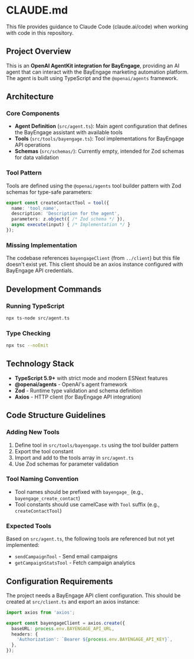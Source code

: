 # CLAUDE.md

This file provides guidance to Claude Code (claude.ai/code) when working with code in this repository.

## Project Overview

This is an **OpenAI AgentKit integration for BayEngage**, providing an AI agent that can interact with the BayEngage marketing automation platform. The agent is built using TypeScript and the `@openai/agents` framework.

## Architecture

### Core Components

- **Agent Definition** (`src/agent.ts`): Main agent configuration that defines the BayEngage assistant with available tools
- **Tools** (`src/tools/bayengage.ts`): Tool implementations for BayEngage API operations
- **Schemas** (`src/schemas/`): Currently empty, intended for Zod schemas for data validation

### Tool Pattern

Tools are defined using the `@openai/agents` tool builder pattern with Zod schemas for type-safe parameters:

```typescript
export const createContactTool = tool({
  name: 'tool_name',
  description: 'Description for the agent',
  parameters: z.object({ /* Zod schema */ }),
  async execute(input) { /* Implementation */ }
});
```

### Missing Implementation

The codebase references `bayengageClient` (from `../client`) but this file doesn't exist yet. This client should be an axios instance configured with BayEngage API credentials.

## Development Commands

### Running TypeScript

```bash
npx ts-node src/agent.ts
```

### Type Checking

```bash
npx tsc --noEmit
```

## Technology Stack

- **TypeScript 5.9+** with strict mode and modern ESNext features
- **@openai/agents** - OpenAI's agent framework
- **Zod** - Runtime type validation and schema definition
- **Axios** - HTTP client (for BayEngage API integration)

## Code Structure Guidelines

### Adding New Tools

1. Define tool in `src/tools/bayengage.ts` using the tool builder pattern
2. Export the tool constant
3. Import and add to the tools array in `src/agent.ts`
4. Use Zod schemas for parameter validation

### Tool Naming Convention

- Tool names should be prefixed with `bayengage_` (e.g., `bayengage_create_contact`)
- Tool constants should use camelCase with `Tool` suffix (e.g., `createContactTool`)

### Expected Tools

Based on `src/agent.ts`, the following tools are referenced but not yet implemented:
- `sendCampaignTool` - Send email campaigns
- `getCampaignStatsTool` - Fetch campaign analytics

## Configuration Requirements

The project needs a BayEngage API client configuration. This should be created at `src/client.ts` and export an axios instance:

```typescript
import axios from 'axios';

export const bayengageClient = axios.create({
  baseURL: process.env.BAYENGAGE_API_URL,
  headers: {
    'Authorization': `Bearer ${process.env.BAYENGAGE_API_KEY}`,
  },
});
```
